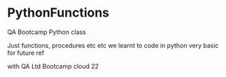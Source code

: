 # PythonFunctions
QA Bootcamp Python class

Just functions, procedures etc etc we learnt to code in python very basic for future ref

with QA Ltd Bootcamp cloud 22
